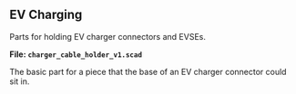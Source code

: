 EV Charging
-----------

Parts for holding EV charger connectors and EVSEs.

**File: `charger_cable_holder_v1.scad`**

The basic part for a piece that the base of an EV charger connector could sit in.

